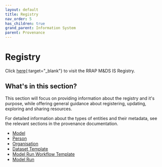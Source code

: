 ```yaml
---
layout: default
title: Registry
nav_order: 5
has_children: true
grand_parent: Information System
parent: Provenance
---
```


# Registry

Click [here](https://registry.rrap-is.com){:target="\_blank"} to visit the RRAP M&DS IS Registry.

## What's in this section?

This section will focus on providing information about the registry and it's purpose, while offering general guidance about registering, updating, exploring and sharing resources.

For detailed information about the types of entities and their metadata, see the relevant sections in the provenance documentation.

-   [Model](../registering-model-runs/establishing-required-entities#model)
-   [Person](../registering-model-runs/establishing-required-entities#person)
-   [Organisation](../registering-model-runs/establishing-required-entities#organisation)
-   [Dataset Template](../registering-model-runs/model-workflow-configuration#dataset-template)
-   [Model Run Workflow Template](../registering-model-runs/model-workflow-configuration#model-run-workflow-template)
-   [Model Run](../registering-model-runs/registration-process/overview#model-run-record-fields)
